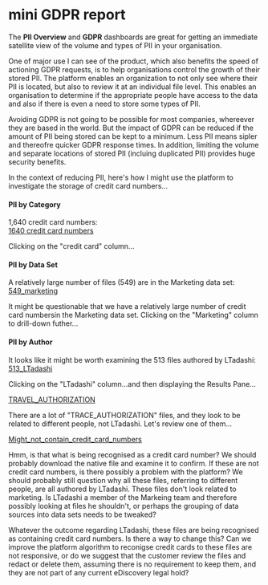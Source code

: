 # mini GDPR report

The **PII Overview** and **GDPR** dashboards are great for getting an immediate satellite view of the volume and types of PII in your organisation.

One of major use I can see of the product, which also benefits the speed of actioning GDPR requests, is to help organisations  control the growth of their stored PII. The platform enables an organization to not only see where their PII is located, but also to review it at an individual file level. This enables an organisation to determine if the appropriate people have access to the data and also if there is even a need to store some types of PII. 

Avoiding GDPR is not going to be possible for most companies, whereever they are based in the world. But the impact of GDPR can be reduced if the amount of PII being stored can be kept to a minimum. Less  PII means sipler and thereofre quicker GDPR response times. In addition, limiting the volume and separate locations of stored PII (incluing duplicated PII) provides huge security benefits.

In the context of reducing PII, here's how I might use the platform to investigate the storage of credit card numbers...

#### PII by Category
1,640 credit card numbers:  
[1640 credit card numbers](images/1640_credit_cards.jpg)
  
Clicking on the "credit card" column...  
  
#### PII by Data Set
A relatively large number of files (549) are in the Marketing data set:  
[549_marketing](images/549_marketing.jpg)   
  
It might be questionable that we have a relatively large number of credit card numbersin the Marketing data set. Clicking on the "Marketing" column to drill-down futher...  
  
#### PII by Author
It looks like it might be worth examining the 513 files authored by LTadashi:  
[513_LTadashi](images/513_LTadashi.jpg)  
  
Clicking on the "LTadashi" column...and then displaying the Results Pane...  
  
[TRAVEL_AUTHORIZATION](images/TRAVEL_AUTHORIZATION.jpg)  
  
There are a lot of "TRACE_AUTHORIZATION" files, and they look to be related to different people, not LTadashi. Let's review one of them...  
  
[Might_not_contain_credit_card_numbers](Might_not_contain_credit_card_numbers.jpg)  
  
Hmm, is that what is being recognised as a credit card number? We should probably download the native file and examine it to confirm.  If these are not credit card numbers, is there possibly a problem with the platform? We should probably still question why all these files, referring to different people, are all authored by LTadashi. These files don't look related to marketing. Is LTadashi a member of the Markeing team and therefore possibly looking at files he shouldn't, or perhaps the grouping of data sources into data sets needs to be tweaked?  
  
Whatever the outcome regarding LTadashi, these files are being recognised as containing credit card numbers. Is there a way to change this? Can we improve the platform algorithm to reconigse credit cards to these files are not responsive, or do we suggest that the customer review the files and redact or delete them, assuming there is no requirement to keep them, and they are not part of any current eDiscovery legal hold? 
